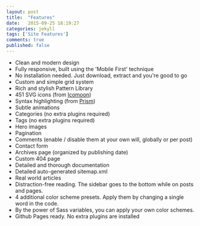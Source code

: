 ```yaml
---
layout: post
title:  "Features"
date:   2015-09-25 18:19:27
categories: jekyll
tags: ['Site Features']
comments: true
published: false
---
```

- Clean and modern design
- Fully responsive, built using the 'Mobile First' technique
- No installation needed. Just download, extract and you're good to go
- Custom and simple grid system
- Rich and stylish Pattern Library
- 451 SVG icons (from [Icomoon](https://icomoon.io/))
- Syntax highlighting (from [Prism](http://prismjs.com/))
- Subtle animations
- Categories (no extra plugins required)
- Tags (no extra plugins required)
- Hero images
- Pagination
- Comments (enable / disable them at your own will, globally or per post)
- Contact form
- Archives page (organized by publishing date)
- Custom 404 page
- Detailed and thorough documentation
- Detailed auto-generated sitemap.xml
- Real world articles
- Distraction-free reading. The sidebar goes to the bottom while on posts and pages.
- 4 additional color scheme presets. Apply them by changing a single word in the code.
- By the power of Sass variables, you can apply your own color schemes.
- Github Pages ready. No extra plugins are installed
